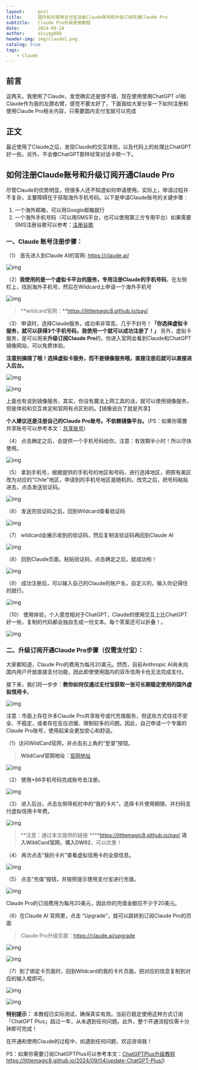 ```yaml
---
layout:     post
title:      国内如何使用支付宝注册Claude账号和升级订阅开通Claude Pro
subtitle:   Claude Pro升级使用教程
date:       2024-09-24
author:     aicygg888
header-img: img/claude1.png
catalog: true
tags:
    - Claude
---
```


## **前言**

这两天，我使用了Claude，发觉确实还是很不错，现在使用使用ChatGPT o1和Claude作为我的左膀右臂，感觉不要太好了，下面我给大家分享一下如何注册和使用Claude Pro相关内容，只需要国内支付宝就可以完成

## **正文**

最近使用了Claude之后，发现Claude的交互体验，以及代码上的处理比ChatGPT好一些。另外，不会像ChatGPT那样经常对话卡顿一下。

## **如何注册Claude账号和升级订阅开通Claude Pro**

尽管Claude的优势明显，但很多人还不知道如何申请使用。实际上，申请过程并不复杂，主要障碍在于获取海外手机号码。以下是申请Claude账号的关键步骤：

1. 一个海外邮箱，可以用Google邮箱就行
2. 一个海外手机号码（可以用SMS平台，也可以使用第三方专用平台）如果需要SMS注册谷歌可以参考：[注册谷歌](https://mdnice.com/writing/612944e5f7474862bc5dc73708ac3a56)

### **一、Claude 账号注册步骤：**

（1） 首先进入到Claude AI的官网: https://claude.ai/

![img](https://picx.zhimg.com/80/v2-03df1ce111b13ef0773cdcac954e5e1f_720w.png)

（2）**我使用的是一个虚拟卡平台的服务，专用注册Claude的手机号码**，在左侧栏上，找到海外手机号，然后在Wildcard上申请一个海外手机号

![img](https://pic1.zhimg.com/80/v2-139fc1292e8d9eff042b73fce07c35a5_720w.png)

>  **wildcard官网：**https://littlemagic8.github.io/pay/

（3） 申请时，选择Claude服务，成功率非常高，几乎不封号！**「你选择虚拟卡服务，就可以获得3个手机号码，我使用一个就可以成功注册了！」** 另外，虚拟卡服务，是可以用来**升级订阅Claude Pro**的，你进入官网会看到Claude和ChatGPT镜像网站，可以免费体验。

**注意别搞错了哦！选择虚拟卡服务，而不是镜像服务哦，直接注册后就可以直接进入后台。**

![img](https://pic1.zhimg.com/80/v2-5b3bc2cee881b20c69bd27b56f8ee84d_720w.webp?source=c8b7c179)

![img](https://picx.zhimg.com/80/v2-2195fb28955b6519df56b0b778c7cde2_720w.png)

上面也有说到镜像服务，其实，你没有魔法上网工具的话，就可以使用镜像服务，但是体验和交互肯定和官网有点区别的。【镜像说白了就是共享】

**个人建议还是注册自己的Claude Pro账号。不依赖镜像平台。**（PS：如果你需要共享账号可以参考本文：[共享账号](https://littlemagic8.github.io/2024/05/15/how-to-use-ai/)）

（4） 点击确定之后，会提供一个手机号码给你，注意：有效期半小时！所以尽快使用。

![img](https://picx.zhimg.com/80/v2-828b6ed3305266646d73920d4bba7277_720w.png)

（5） 拿到手机号，根据提供的手机号的地区和号码，进行选择地区，把原有美区改为对应的"Chile"地区，申请到的手机号地区是随机的。改完之后，把号码粘贴进去，点击发送验证码。

![img](https://pic1.zhimg.com/80/v2-167f862b2e080890741ac573140bc4f3_720w.png)

（6） 发送完验证码之后，回到Wildcard查看验证码

![img](https://picx.zhimg.com/80/v2-2ce74ee17cd31cedab336d413ab76372_720w.png)

（7） wildcard会展示收到的验证码，然后复制该验证码再回到Claude AI

![img](https://picx.zhimg.com/80/v2-ed2c08388ea275e601a6204e2fd38c53_720w.png)

（8） 回到Claude页面，粘贴验证码，点击确定之后，就成功啦！

![img](https://picx.zhimg.com/80/v2-454f648adb902e1c39bf530f08fc3977_720w.png)

（9） 成功注册后，可以输入自己的Claude的账户名，自定义的，输入你记得住的就行。

![img](https://pica.zhimg.com/80/v2-1fbd46b7ae7204afc822500590a1f9c4_720w.png)

（10） 使用体验，个人感觉相对于ChatGPT，Claude的使用交互上比ChatGPT好一些，复制的代码都会独自生成一份文本。每个答案还可以折叠！。

![img](https://pic1.zhimg.com/80/v2-d3dce2bc1c618f006f69f203f30d142b_720w.png)

### **二、升级订阅开通Claude Pro步骤（仅需支付宝）：**

大家都知道，Claude Pro的费用为每月20美元。然而，目前Anthropic AI尚未向国内用户开放直接支付功能，因此即使使用国内的双币信用卡也无法完成支付。

接下来，我们将一步步：**教你如何仅通过支付宝获取一张可长期稳定使用的国外虚拟信用卡**。

![img](https://pic1.zhimg.com/80/v2-af9a0106cb95ba0cdf0455c21c59f4b9_720w.png)

注意：市面上存在许多Claude Pro共享账号或代充值服务，但这些方式往往不安全、不稳定，或者存在反应迟缓、限制较多的问题。因此，自己申请一个专属的Claude Pro账号，使用起来会更加安心和舒适。

（1）访问WildCard官网，并点击右上角的“登录”按钮。

>  **WildCard官网地址：**[官网地址](https://littlemagic8.github.io/pay/) 

![img](https://pic1.zhimg.com/80/v2-587ffc41493cfe6a19e364fbc6604bd9_720w.png)

（2） 使用+86手机号码完成账号去注册。

![img](https://pic1.zhimg.com/80/v2-48eb9b88a0a4c8a71a1692541653b109_720w.png)

（3） 进入后台，点击左侧导航栏中的“我的卡片”。选择卡片使用期限，并扫码支付虚拟信用卡年费。

![img](https://pica.zhimg.com/80/v2-5e1d0a4418a14cea0972c7c11cb96382_720w.png)



>  **注意：通过本文提供的链接 \****https://littlemagic8.github.io/pay/ **进入WildCard官网，填入DW62**，可以优惠！ 

（4） 再次点击“我的卡片”查看虚拟信用卡的全部信息。

![img](https://picx.zhimg.com/80/v2-c06c74120e383f9db84fa4bb8ff0d2e4_720w.png)

（5） 点击“充值”按钮，并按照提示使用支付宝进行充值。

![img](https://pica.zhimg.com/80/v2-8d50e8cdf0156cad39e73b7f5072e36f_720w.png)

Claude Pro的订阅费用为每月20美元，因此你的充值金额应不少于20美元。

（6）在Claude AI 官网里，点击 “Upgrade”，就可以跳转到订阅Claude Pro的页面

>  Claude Pro升级页面：https://claude.ai/upgrade

![img](https://picx.zhimg.com/80/v2-b7d9ae12295182444af39919bca2ea17_720w.png)

![img](https://picx.zhimg.com/80/v2-89ac7c33c7cfc2757782b202960a5eef_720w.png)

（7）到了绑定卡页面时，回到Wildcard的我的卡片页面，把对应的信息复制到对应的输入框即可。

![img](https://picx.zhimg.com/80/v2-b11c960c330d56a7361a3afe20599db3_720w.png)

![img](https://pica.zhimg.com/80/v2-b8ef4ede5c631bebc5d64cc14fb20acc_720w.png)

**特别提示：** 本教程已实际测试，确保真实有效。当前已稳定使用这种方式订阅「ChatGPT Plus」超过一年，从未遇到任何问题。此外，整个开通流程仅需十分钟即可完成！

在开通和使用Claude的过程中，如遇到任何问题，欢迎咨询我！

PS：如果你需要订阅ChatGPTPlus可以参考本文：[ChatGPTPlus升级教程](https://littlemagic8.github.io/2024/09/04/update-ChatGPT-Plus/)https://littlemagic8.github.io/2024/09/04/update-ChatGPT-Plus/)